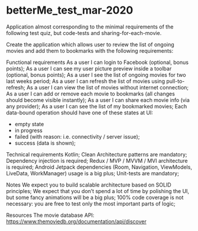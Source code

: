 # betterMe_test_mar-2020
Application almost corresponding to the minimal requirements of the following test quiz, but code-tests and sharing-for-each-movie.

Create the application which allows user to review the list of ongoing movies and add them to bookmarks with the following requirements:

Functional requirements
As a user I can login to Facebook (optional, bonus points);
As a user I can see my user picture preview inside a toolbar (optional, bonus points);
As a user I see the list of ongoing movies for two last weeks period;
As a user I can refresh the list of movies using pull-to-refresh;
As a user I can view the list of movies without internet connection;
As a user I can add or remove each movie to bookmarks (all changes should become visible instantly);
As a user I can share each movie info (via any provider);
As a user I can see the list of my bookmarked movies;
Each data-bound operation should have one of these states at UI:
- empty state
- in progress
- failed (with reason: i.e. connectivity / server issue);
- success (data is shown);

Technical requirements
Kotlin;
Clean Architecture patterns are mandatory;
Dependency injection is required;
Redux / MVP / MVVM / MVI architecture is required;
Android Jetpack dependencies (Room, Navigation, ViewModels, LiveData, WorkManager) usage is a big plus;
Unit-tests are mandatory;


Notes
We expect you to build scalable architecture based on SOLID principles;
We expect that you don’t spend a lot of time by polishing the UI, but some fancy animations will be a big plus;
100% code coverage is not necessary: you are free to test only the most important parts of logic;

Resources
The movie database API: https://www.themoviedb.org/documentation/api/discover
